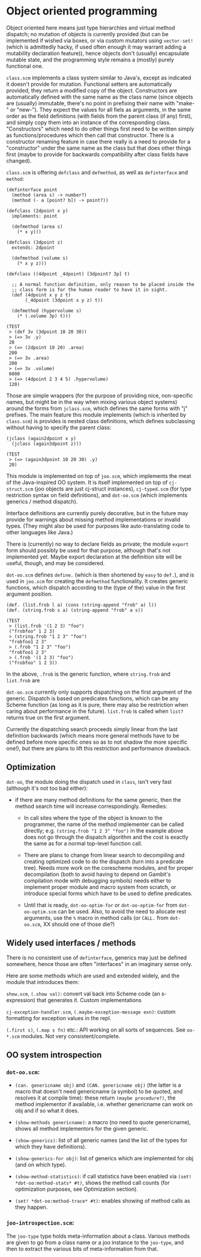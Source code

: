 # Object oriented programming

Object oriented here means just type hierarchies and virtual method
dispatch; no mutation of objects is currently provided (but can be
implemented if wished via boxes, or via custom mutators using
`vector-set!` (which is admittedly hacky, if used often enough it may
warrant adding a mutability declaration feature)), hence objects don't
(usually) encapsulate mutable state, and the programming style remains
a (mostly) purely functional one.

`class.scm` implements a class system similar to Java's, except as
indicated it doesn't provide for mutation. Functional setters are
automatically provided, they return a modified copy of the
object. Constructors are automatically defined with the same name as
the class name (since objects are (usually) immutable, there's no
point in prefixing their name with "make-" or "new-"). They expect the
values for all fiels as arguments, in the same order as the field
definitions (with fields from the parent class (if any) first), and
simply copy them into an instance of the corresponding
class. "Constructors" which need to do other things first need to be
written simply as functions/procedures which then call that
constructor. There is a constructor renaming feature in case there
really is a need to provide for a "constructor" under the same name as
the class but that does other things first (maybe to provide for
backwards compatibility after class fields have changed). 

`class.scm` is offering `defclass` and `defmethod`, as well as
`definterface` and `method`:

    (definterface point
      (method (area s) -> number?)
      (method (- a [point? b]) -> point?))

    (defclass (2dpoint x y)
      implements: point

      (defmethod (area s)
        (* x y)))

    (defclass (3dpoint z)
      extends: 2dpoint

      (defmethod (volume s)
        (* x y z)))

    (defclass ((4dpoint _4dpoint) [3dpoint? 3p] t)

      ;; A normal function definition, only reason to be placed inside the
      ;; class form is for the human reader to have it in sight.
      (def (4dpoint x y z t)
           (_4dpoint (3dpoint x y z) t))

      (defmethod (hypervolume s)
        (* (.volume 3p) t)))

    (TEST
     > (def 3v (3dpoint 10 20 30))
     > (=> 3v .y)
     20
     > (=> (2dpoint 10 20) .area)
     200
     > (=> 3v .area)
     200
     > (=> 3v .volume)
     6000
     > (=> (4dpoint 2 3 4 5) .hypervolume)
     120)

Those are simple wrappers (for the purpose of providing nice,
non-specific names, but might be in the way when mixing various object
systems) around the forms from `jclass.scm`, which defines the same
forms with "j" prefixes. The main feature this module implements
(which is inherited by `class.scm`) is provides is nested class
definitions, which defines subclassing without having to specify the
parent class:

    (jclass (again2dpoint x y)
      (jclass (again3dpoint z)))

    (TEST
     > (=> (again3dpoint 10 20 30) .y)
     20)

This module is implemented on top of `joo.scm`, which implements the
meat of the Java-inspired OO system. It is itself implemented on top
of `cj-struct.scm` (joo objects are just cj-struct instances),
`cj-typed.scm` (for type restriction syntax on field definitions), and
`dot-oo.scm` (which implements generics / method dispatch).

Interface definitions are currently purely decorative, but in the
future may provide for warnings about missing method implementations
or invalid types. (They might also be used for purposes like
auto-translating code to other languages like Java.)

There is (currently) no way to declare fields as private; the module
`export` form should possibly be used for that purpose, although
that's not implemented yet. Maybe export declaration at the definition
site will be useful, though, and may be considered.

`dot-oo.scm` defines `define.` (which is then shortened by `easy` to
`def.`), and is used in `joo.scm` for creating the `defmethod`
functionality. It creates generic functions, which dispatch according
to the (type of the) value in the first argument position.
  
    (def. (list.frob l a) (cons (string-append "frob" a) l))
    (def. (string.frob s a) (string-append "frob" a s))

    (TEST
     > (list.frob '(1 2 3) "foo")
     ("frobfoo" 1 2 3)
     > (string.frob "1 2 3" "foo")
     "frobfoo1 2 3"
     > (.frob "1 2 3" "foo")
     "frobfoo1 2 3"
     > (.frob '(1 2 3) "foo")
     ("frobfoo" 1 2 3))

In the above, `.frob` is the generic function, where `string.frob` and
`list.frob` are 

`dot-oo.scm` currently only supports dispatching on the first argument
of the generic. Dispatch is based on predicates functions, which can
be any Scheme function (as long as it is pure, there may also be
restriction when caring about performance in the future). `list.frob`
is called when `list?` returns true on the first argument.

Currently the dispatching search proceeds simply linear from the last
definition backwards (which means more general methods have to be
defined before more specific ones so as to not shadow the more
specific one!), but there are plans to lift this restriction and
performance drawback.


## Optimization

`dot-oo`, the module doing the dispatch used in `class`, isn't very
fast (although it's not too bad either):

* if there are many method definitions for the same generic, then the
  method search time will increase correspondingly. Remedies:

    * In call sites where the type of the object is known to the
      programmer, the name of the method implementer can be called
      directly; e.g. `(string.frob "1 2 3" "foo")` in the example
      above does not go through the dispatch algorithm and the cost is
      exactly the same as for a normal top-level function call.

    * There are plans to change from linear search to decompiling and
      creating optimized code to do the dispatch (turn into a
      predicate tree). Needs more work on the corescheme modules, and
      for proper decompilation (both to avoid having to depend on
      Gambit's compilation mode with debugging symbols) needs either
      to implement proper module and macro system from scratch, or
      introduce special forms which have to be used to define
      predicates.
      
    * Until that is ready, `dot-oo-optim-for` or `dot-oo-optim-for`
      from `dot-oo-optim.scm` can be used. Also, to avoid the need to
      allocate rest arguments, use the `%` macro in method calls (or
      `CALL.` from `dot-oo.scm`, XX should one of those die?)


## Widely used interfaces / methods

There is no consistent use of `definterface`, generics may just be
defined somewhere, hence those are often "interfaces" in an imaginary
sense only. 

Here are some methods which are used and extended widely, and the
module that introduces them:

`show.scm`, `(.show val)`: convert val back into Scheme code (an
s-expression) that generates it. Custom implementations 

`cj-exception-handler.scm`, `(.maybe-exception-message exn)`: custom
formatting for exception values in the repl.

`(.first s)`, `(.map s fn)` etc.: API working on all sorts of
sequences.  See `oo-*.scm` modules. Not very consistent/complete.


## OO system introspection

### `dot-oo.scm`:

* `(can. genericname obj)` and `(CAN. genericname obj)` (the latter is
  a macro that doesn't need genericname (a symbol) to be quoted, and
  resolves it at compile time): these return `(maybe procedure?)`, the
  method implementor if available, i.e. whether genericname can work
  on obj and if so what it does.

* `(show-methods genericname)`: a macro (no need to quote
  genericname), shows all method implementors for the given generic.

* `(show-generics)`: list of all generic names (and the list of the
  types for which they have definitions).

* `(show-generics-for obj)`: list of generics which are implemented
  for obj (and on which type).

* `(show-method-statistics)`: if call statistics have been enabled via
  `(set! *dot-oo:method-stats* #t)`, shows the method call counts (for
  optimization purposes, see Optimization section).

* `(set! *dot-oo:method-trace* #t)`: enables showing of method calls
  as they happen.

### `joo-introspection.scm`: 

The `joo-type` type holds meta-information about a class. Various
methods are given to go from a class name or a joo instance to the
`joo-type`, and then to extract the various bits of meta-information
from that.

